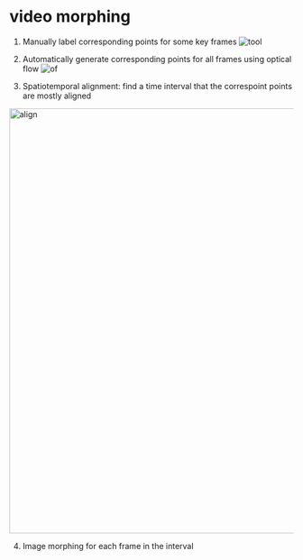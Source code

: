 # video morphing

1. Manually label corresponding points for some key frames
![tool](https://user-images.githubusercontent.com/5975007/90946854-ab159600-e3f6-11ea-9507-9217f9343a17.png)

2. Automatically generate corresponding points for all frames using optical flow
![of](https://user-images.githubusercontent.com/5975007/90946865-c7b1ce00-e3f6-11ea-9740-04b83887b878.png)

3. Spatiotemporal alignment: find a time interval that the correspoint points are mostly aligned
<img width="754" alt="align" src="https://user-images.githubusercontent.com/5975007/90946887-09427900-e3f7-11ea-8e9e-3fa5cccd22a6.png">

4. Image morphing for each frame in the interval
